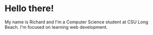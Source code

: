 # Hello there!
My name is Richard and I'm a Computer Science student at CSU Long Beach. I'm focused on learning web development.
<!--
- 👀 I’m interested in web development
- 🌱 I’m currently learning algorithms, dsicrete math, comp architecture and organization, and C++
- 💞️ I’m looking to collaborate on projects
- 📫 How to reach me by email: nguyenrichard972@gmail.com

richardn257/richardn257 is a ✨ special ✨ repository because its `README.md` (this file) appears on your GitHub profile.
You can click the Preview link to take a look at your changes.
--->
